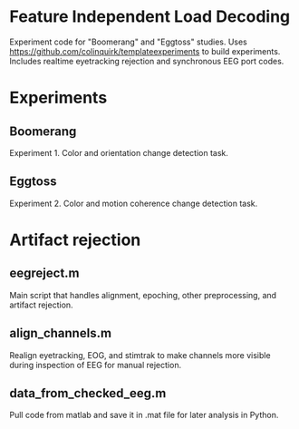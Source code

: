 # Feature Independent Load Decoding
Experiment code for "Boomerang" and "Eggtoss" studies. Uses https://github.com/colinquirk/templateexperiments to build experiments. Includes realtime eyetracking rejection and synchronous EEG port codes.

# Experiments

## Boomerang

Experiment 1. Color and orientation change detection task.

## Eggtoss

Experiment 2. Color and motion coherence change detection task.

# Artifact rejection

## eegreject.m

Main script that handles alignment, epoching, other preprocessing, and artifact rejection.

## align_channels.m

Realign eyetracking, EOG, and stimtrak to make channels more visible during inspection of EEG for manual rejection.

## data_from_checked_eeg.m

Pull code from matlab and save it in .mat file for later analysis in Python.
